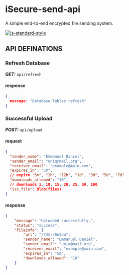 # iSecure-send-api

A simple end-to-end encrypted file sending system.

[![js-standard-style](https://cdn.rawgit.com/standard/standard/master/badge.svg)](http://standardjs.com)

## API DEFINATIONS

### Refresh Database

**_GET:_** `api/refresh`

#### response

```Json
{
  message: "Database Tables refresh"
}
```

### Successful Upload

**_POST:_** `api/upload`

#### request

```Json
{
  "sender_name": "Emmanuel Daniel",
  "sender_email": "uniq@mail.org",
  "receiver_email": "example@main.com",
  "expires_in": "5m",
  // expire "5m", "1h", "12h", "1d", "3d", "5d", "7d"
  "downloads_allowed": "10",
  // downloads 1, 10, 15, 20, 25, 50, 100
  "iss_file": Blob(files)
}
```

#### response

```Json
{
    "message": "Uploaded successfully.",
    "status": "success",
    "fileInfo": {
        "url": "/74mr/6n2ou",
        "sender_name": "Emmanuel Daniel",
        "sender_email": "uniq@mail.org",
        "receiver_email": "example@main.com",
        "expires_in": "5m",
        "downloads_allowed": "10"
    }
}
```
